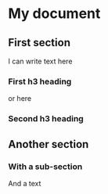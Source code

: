 # My document

## First section

I can write text here

### First h3 heading

or here

### Second h3 heading

## Another section

### With a sub-section

And a text
